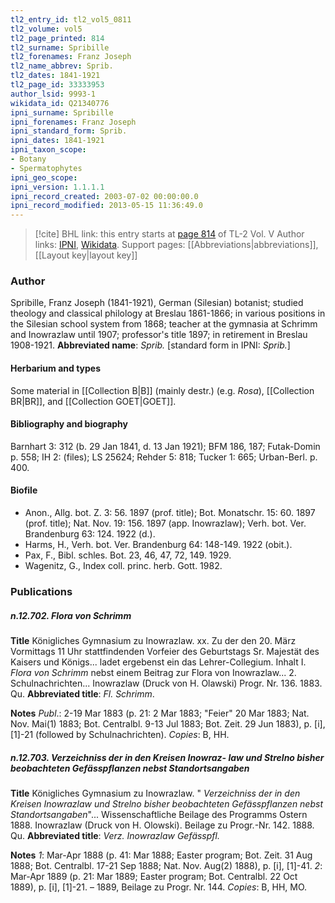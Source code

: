 ```yaml
---
tl2_entry_id: tl2_vol5_0811
tl2_volume: vol5
tl2_page_printed: 814
tl2_surname: Spribille
tl2_forenames: Franz Joseph
tl2_name_abbrev: Sprib.
tl2_dates: 1841-1921
tl2_page_id: 33333953
author_lsid: 9993-1
wikidata_id: Q21340776
ipni_surname: Spribille
ipni_forenames: Franz Joseph
ipni_standard_form: Sprib.
ipni_dates: 1841-1921
ipni_taxon_scope: 
- Botany
- Spermatophytes
ipni_geo_scope: 
ipni_version: 1.1.1.1
ipni_record_created: 2003-07-02 00:00:00.0
ipni_record_modified: 2013-05-15 11:36:49.0
---
```


> [!cite] BHL link: this entry starts at [page 814](https://www.biodiversitylibrary.org/page/33333953) of TL-2 Vol. V
> Author links: [IPNI](https://www.ipni.org/a/9993-1), [Wikidata](https://www.wikidata.org/wiki/Q21340776). Support pages: [[Abbreviations|abbreviations]], [[Layout key|layout key]]

### Author

Spribille, Franz Joseph (1841-1921), German (Silesian) botanist; studied theology and classical philology at Breslau 1861-1866; in various positions in the Silesian school system from 1868; teacher at the gymnasia at Schrimm and Inowrazlaw until 1907; professor's title 1897; in retirement in Breslau 1908-1921. 
**Abbreviated name**: *Sprib.* \[standard form in IPNI: *Sprib.*\]

#### Herbarium and types

Some material in [[Collection B|B]] (mainly destr.) (e.g. *Rosa*), [[Collection BR|BR]], and [[Collection GOET|GOET]].

#### Bibliography and biography

Barnhart 3: 312 (b. 29 Jan 1841, d. 13 Jan 1921); BFM 186, 187; Futak-Domin p. 558; IH 2: (files); LS 25624; Rehder 5: 818; Tucker 1: 665; Urban-Berl. p. 400.

#### Biofile

- Anon., Allg. bot. Z. 3: 56. 1897 (prof. title); Bot. Monatschr. 15: 60. 1897 (prof. title); Nat. Nov. 19: 156. 1897 (app. Inowrazlaw); Verh. bot. Ver. Brandenburg 63: 124. 1922 (d.).
- Harms, H., Verh. bot. Ver. Brandenburg 64: 148-149. 1922 (obit.).
- Pax, F., Bibl. schles. Bot. 23, 46, 47, 72, 149. 1929.
- Wagenitz, G., Index coll. princ. herb. Gott. 1982.

### Publications

##### n.12.702. Flora von Schrimm

**Title**
Königliches Gymnasium zu Inowrazlaw. xx. Zu der den 20. März Vormittags 11 Uhr stattfindenden Vorfeier des Geburtstags Sr. Majestät des Kaisers und Königs... ladet ergebenst ein das Lehrer-Collegium. Inhalt I. *Flora von Schrimm* nebst einem Beitrag zur Flora von Inowrazlaw... 2. Schulnachrichten... Inowrazlaw (Druck von H. Olawski) Progr. Nr. 136. 1883. Qu.
**Abbreviated title**: *Fl. Schrimm*.

**Notes**
*Publ*.: 2-19 Mar 1883 (p. 21: 2 Mar 1883; "Feier" 20 Mar 1883; Nat. Nov. Mai(1) 1883; Bot. Centralbl. 9-13 Jul 1883; Bot. Zeit. 29 Jun 1883), p. \[i\], \[1\]-21 (followed by Schulnachrichten). *Copies*: B, HH.

##### n.12.703. Verzeichniss der in den Kreisen Inowraz- law und Strelno bisher beobachteten Gefässpflanzen nebst Standortsangaben

**Title**
Königliches Gymnasium zu Inowrazlaw. " *Verzeichniss der in den Kreisen Inowrazlaw und Strelno bisher beobachteten Gefässpflanzen nebst Standortsangaben*"... Wissenschaftliche Beilage des Programms Ostern 1888. Inowrazlaw (Druck von H. Olowski). Beilage zu Progr.-Nr. 142. 1888. Qu.
**Abbreviated title**: *Verz. Inowrazlaw Gefässpfl.*

**Notes**
*1*: Mar-Apr 1888 (p. 41: Mar 1888; Easter program; Bot. Zeit. 31 Aug 1888; Bot. Centralbl. 17-21 Sep 1888; Nat. Nov. Aug(2) 1888), p. \[i\], \[1\]-41.
*2*: Mar-Apr 1889 (p. 21: Mar 1889; Easter program; Bot. Centralbl. 22 Oct 1889), p. \[i\], \[1\]-21. – 1889, Beilage zu Progr. Nr. 144.
*Copies*: B, HH, MO.

